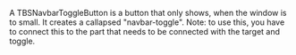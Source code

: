 A TBSNavbarToggleButton is a button that only shows, when the window is to small. It creates a callapsed "navbar-toggle".
Note: to use this, you have to connect this to the part that needs to be connected with the target and toggle.
